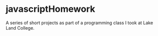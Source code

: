 # javascriptHomework

A series of short projects as part of a programming class I took at Lake Land College.
